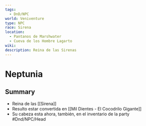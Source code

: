 ```yaml
---
tags:
  - DnD/NPC
world: Veniventure
type: NPC
race: Sirena
location:
  - Pantanos de Marshwater
  - Cueva de los Hombre Lagarto
wiki: 
description: Reina de las Sirenas
---
```


# Neptunia

## Summary

- Reina de las [[Sirena]]
- Resulto estar convertida en [[Mil Dientes - El Cocodrilo Gigante]]
- Su cabeza esta ahora, también, en el inventario de la party #Dnd/NPC/Head